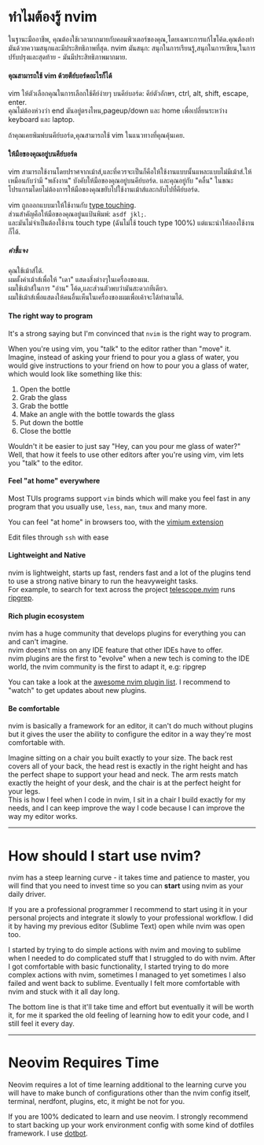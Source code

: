 # ทำไมต้องรู้ nvim

ในฐานะมืออาชีพ, คุณต้องใช้เวลามากมายกับคอมพิวเตอร์ของคุณ,โดยเฉพาะการแก้ไขโค้ด.คุณต้องทำมันด้วยความสนุกและมีประสิทธิภาพที่สุด.
nvim มันสนุก: สนุกในการเรียนรู้,สนุกในการเขียน,ในการปรับปรุงและสุดท้าย - มันมีประสิทธิภาพมากมาย.

#### คุณสามารถใช้ vim ด้วยตีย์บอร์ดอะไรก็ได้

vim ให้ตัวเลือกคุณในการเลือกใช้คีย์ง่ายๆ บนคีย์บอร์ด: คีย์ตัวอักษร, ctrl, alt, shift, escape, enter. \
คุณไม่ต้องห่วงว่า end มันอยู่ตรงไหน,pageup/down และ home เพื่อเปลี่ยนระหว่าง keyboard และ laptop.

ถ้าคุณเคยพิมพ์บนคีย์บอร์ด,คุณสามารถใช้ vim ในแนวทางที่คุณคุ้นเคย.

#### ให้มือของคุณอยู่บนคีย์บอร์ด

vim สามารถใช้งานโดยปราศจากเม้าส์,และที่ควรจะเป็นก็คือให้ใช้งานแบบนั้นแหละแบบไม่มีเม้าส์.ให้เหมือนกับว่ามี "พลังงาน" บังคับให้มือของคุณอยู่บนคีย์บอร์ด.
และคุณอยู่กับ "คลื่น" ในขณะโปรแกรมโดยไม่ต้องการให้มือของคุณขยับไปใช้งานเม้าส์และกลับไปที่คีย์บอร์ด.

vim ถูกออกแบบมาให้ใช้งานกับ [type touching](https://www.ratatype.com/static/i/learn/keyboard/en/keyboard.webp).\
ส่วนสำคัญคือให้มือของคุณอยู่นแป้นพิมพ์: `asdf jkl;`. \
และมันไม่จำเป็นต้องใช้งาน touch type (ฉันไม่ใช้ touch type 100%) แต่แนะนำให้ลองใช้งานก็ได้.

##### คำชี้แจง

คุณใช้เม้าส์ได้. \
ผมตั้งค่าเม้าส์เพื่อให้ "เดา" แสดงสิ่งต่างๆในเครื่องของผม. \
ผมใช้เม้าส์ในการ "อ่าน" โค้ด,และส่วนตัวพบว่ามันสะดวกทีเดียว. \
ผมใช้เม้าส์เพื่อแสดงให้คนอื่นเห็นในเครื่องของผมเพื่อเค้าจะได้ทำตามได้.

#### The right way to program

It's a strong saying but I'm convinced that `nvim` is the right way to program.

When you're using vim, you "talk" to the editor rather than "move" it. \
Imagine, instead of asking your friend to pour you a glass of water, you would give instructions to your friend on how to pour you a glass of water, which would look like something like this:

1. Open the bottle
1. Grab the glass
1. Grab the bottle
1. Make an angle with the bottle towards the glass
1. Put down the bottle
1. Close the bottle

Wouldn't it be easier to just say "Hey, can you pour me glass of water?"
Well, that how it feels to use other editors after you're using vim, vim lets you "talk" to the editor.

#### Feel "at home" everywhere

Most TUIs programs support `vim` binds which will make you feel fast in any program that you usually use, `less`, `man`, `tmux` and many more.

You can feel "at home" in browsers too, with the [vimium extension](https://addons.mozilla.org/he/firefox/addon/vimium-ff/)

Edit files through `ssh` with ease

#### Lightweight and Native

nvim is lightweight, starts up fast, renders fast and a lot of the plugins tend to use a strong native binary to run the heavyweight tasks. \
For example, to search for text across the project [telescope.nvim](https://github.com/nvim-telescope/telescope.nvim) runs [ripgrep](https://github.com/BurntSushi/ripgrep).

#### Rich plugin ecosystem

nvim has a huge community that develops plugins for everything you can and can't imagine. \
nvim doesn't miss on any IDE feature that other IDEs have to offer. \
nvim plugins are the first to "evolve" when a new tech is coming to the IDE world, the nvim community is the first to adapt it, e.g: ripgrep

You can take a look at the [awesome nvim plugin list](https://github.com/rockerBOO/awesome-neovim). I recommend to "watch" to get updates about new plugins.

#### Be comfortable

nvim is basically a framework for an editor, it can't do much without plugins but it gives the user the ability to configure the editor in a way they're most comfortable with.

Imagine sitting on a chair you built exactly to your size. The back rest covers all of your back, the head rest is exactly in the right height and has the perfect shape to support your head and neck. The arm rests match exactly the height of your desk, and the chair is at the perfect height for your legs. \
This is how I feel when I code in nvim, I sit in a chair I build exactly for my needs, and I can keep improve the way I code because I can improve the way my editor works.

---

# How should I start use nvim?

nvim has a steep learning curve - it takes time and patience to master, you will find that you need to invest time so you can **start** using nvim as your daily driver.

If you are a professional programmer I recommend to start using it in your personal projects and integrate it slowly to your professional workflow. I did it by having my previous editor (Sublime Text) open while nvim was open too.

I started by trying to do simple actions with nvim and moving to sublime when I needed to do complicated stuff that I struggled to do with nvim. After I got comfortable with basic functionality, I started trying to do more complex actions with nvim, sometimes I managed to yet sometimes I also failed and went back to sublime. Eventually I felt more comfortable with nvim and stuck with it all day long.

The bottom line is that it'll take time and effort but eventually it will be worth it, for me it sparked the old feeling of learning how to edit your code, and I still feel it every day.

---

# Neovim Requires Time

Neovim requires a lot of time learning additional to the learning curve you will have to make bunch of configurations other than the nvim config itself, terminal, nerdfont, plugins, etc, it might be not for you.

If you are 100% dedicated to learn and use neovim. I strongly recommend to start backing up your work environment config with some kind of dotfiles framework. I use [dotbot](https://github.com/anishathalye/dotbot).

